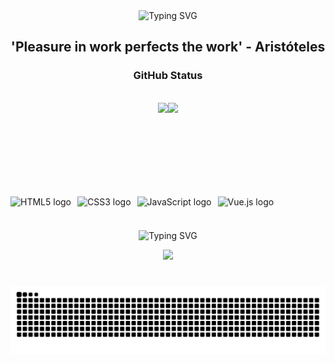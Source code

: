 <div align="center">
   <img src="https://readme-typing-svg.demolab.com?font=Roboto+Mono&size=24&pause=1000&color=babyblue&center=true&vCenter=true&width=435&lines=Welcome!,+I'm+Elias+Davi!" alt="Typing SVG">
</div>
<h2 text align="center"> 'Pleasure in work perfects the work' - Aristóteles</h2>

<div align="center">
  <h3> GitHub Status </h3>
  <br>
  <div style="display: flex; justify-content: center;">
    <img height="150em" src="https://github-readme-stats.vercel.app/api/top-langs/?username=Eliaskmi&layout=compact&theme=dark">
    <img height="150em" src="https://github-readme-stats.vercel.app/api?username=Eliaskmi&line_height=25&show_icons=true&theme=dark">
  </div>
   <div style="display: flex; gap: 10px; align-items: center;">
  <img src="https://cdn.jsdelivr.net/gh/devicons/devicon/icons/html5/html5-original.svg" height="40" alt="HTML5 logo">
  <img src="https://cdn.jsdelivr.net/gh/devicons/devicon/icons/css3/css3-original.svg" height="40" alt="CSS3 logo">
  <img src="https://cdn.jsdelivr.net/gh/devicons/devicon/icons/javascript/javascript-plain.svg" height="40" alt="JavaScript logo">
  <img src="https://cdn.jsdelivr.net/gh/devicons/devicon/icons/vuejs/vuejs-original.svg" height="40" alt="Vue.js logo">
</div>
</div>

<p align="center">
   <img src="https://readme-typing-svg.demolab.com?font=Roboto+Mono&size=24&pause=1000&color=20B2AA&center=true&vCenter=true&width=435&lines=Visit+Counter" alt="Typing SVG">
</p>
<p align="center">
   <img src="https://profile-counter.glitch.me/{Eliaskmi}/count.svg" /> 
</p>


#

<picture align="center">
  <source media="(prefers-color-scheme: dark)" srcset="https://raw.githubusercontent.com/carloshenriqueok/carloshenriqueok/output/github-contribution-grid-snake-dark.svg">
  <source media="(prefers-color-scheme: light)" srcset="https://raw.githubusercontent.com/carloshenriqueol/carloshenriqueok/output/github-contribution-grid-snake-dark.svg">
  <img align="center" alt="github contribution grid snake animation" src="https://raw.githubusercontent.com/carloshenriqueok/carloshenriqueok/output/github-contribution-grid-snake.svg">
</picture>

<!--
**Eliaskmi/Eliaskmi** is a ✨ _special_ ✨ repository because its `README.md` (this file) appears on your GitHub profile.

Here are some ideas to get you started:

- 🔭 I’m currently working on ...
- 🌱 I’m currently learning ...
- 👯 I’m looking to collaborate on ...
- 🤔 I’m looking for help with ...
- 💬 Ask me about ...
- 📫 How to reach me: ...
- 😄 Pronouns: ...
- ⚡ Fun fact: ...
-->
